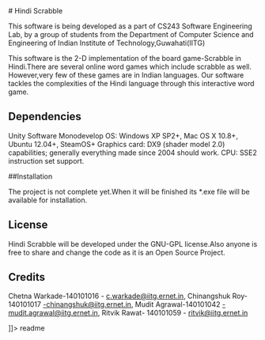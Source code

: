 <snippet>
    <content>
# Hindi Scrabble

This software is being developed as a part of CS243 Software Engineering Lab, by a group of students from the Department of Computer Science and Engineering of Indian Institute of Technology,Guwahati(IITG)

This software is the 2-D implementation of the board game-Scrabble in Hindi.There are several online word games which include scrabble as well. However,very few of these games are in Indian languages. Our software tackles the complexities of the Hindi language through this interactive word game.

## Dependencies

Unity Software
Monodevelop
OS: Windows XP SP2+, Mac OS X 10.8+, Ubuntu 12.04+, SteamOS+
Graphics card: DX9 (shader model 2.0) capabilities; generally everything made since 2004 should work.
CPU: SSE2 instruction set support.

##Installation

The project is not complete yet.When it will be finished its *.exe file will be available for installation.

## License

Hindi Scrabble will be developed under the GNU-GPL license.Also anyone is free to share and change the code as it is an Open Source Project.

## Credits

Chetna Warkade-140101016   - c.warkade@iitg.ernet.in,
Chinangshuk Roy- 140101017  -chinangshuk@iitg.ernet.in,
Mudit Agrawal-140101042     -mudit.agrawal@iitg.ernet.in,
Ritvik Rawat- 140101059 - ritvik@iitg.ernet.in

]]></content>
    <tabTrigger>readme</tabTrigger>
</snippet>